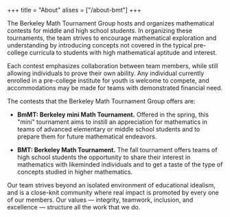 +++
title = "About"
alises = ["/about-bmt"]
+++

The Berkeley Math Tournament Group hosts and organizes mathematical contests for
middle and high school students. In organizing these tournaments, the team
strives to encourage mathematical exploration and understanding by introducing
concepts not covered in the typical pre-college curricula to students with high
mathematical aptitude and interest.

<!-- more -->

Each contest emphasizes collaboration between team members, while still allowing
individuals to prove their own ability. Any individual currently enrolled in a
pre-college institute for youth is welcome to compete, and accommodations may be
made for teams with demonstrated financial need.

The contests that the Berkeley Math Tournament Group offers are:

- **BmMT: Berkeley mini Math Tournament.** Offered in the spring, this "mini"
  tournament aims to instill an appreciation for mathematics in teams of
  advanced elementary or middle school students and to prepare them for future
  mathematical endeavors.

- **BMT: Berkeley Math Tournament.** The fall tournament offers teams of high
  school students the opportunity to share their interest in mathematics with
  likeminded individuals and to get a taste of the type of concepts studied in
  higher mathematics.

Our team strives beyond an isolated environment of educational idealism, and is
a close-knit community where real impact is promoted by every one of our
members. Our values — integrity, teamwork, inclusion, and excellence — structure
all the work that we do.

